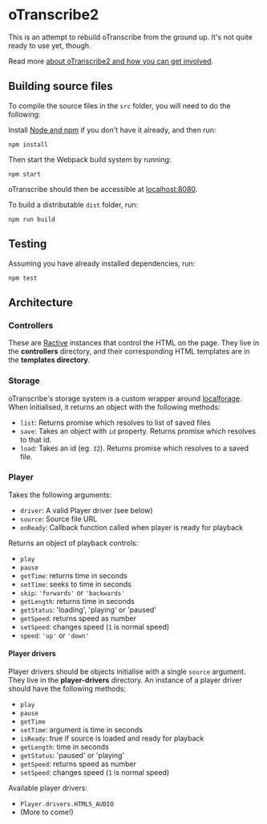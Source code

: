 # oTranscribe2

This is an attempt to rebuild oTranscribe from the ground up. It's not quite ready to use yet, though.

Read more [about oTranscribe2 and how you can get involved](https://github.com/oTranscribe/oT2/wiki/About-oTranscribe2).

## Building source files

To compile the source files in the `src` folder, you will need to do the following:

Install [Node and npm](https://docs.npmjs.com/getting-started/installing-node) if you don't have it already, and then run:

    npm install

Then start the Webpack build system by running:

    npm start
  
oTranscribe should then be accessible at [localhost:8080](http://localhost:8080).

To build a distributable `dist` folder, run:

    npm run build

## Testing

Assuming you have already installed dependencies, run:

    npm test
    
## Architecture

### Controllers

These are [Ractive](http://www.ractivejs.org) instances that control the HTML on the page. They live in the **controllers** directory, and their corresponding HTML templates are in the **templates directory**.

### Storage

oTranscribe's storage system is a custom wrapper around [localforage](https://github.com/mozilla/localForage). When initialised, it returns an object with the following methods:

- `list`: Returns promise which resolves to  list of saved files
- `save`: Takes an object with `id` property. Returns promise which resolves to that id.
- `load`: Takes an id (eg. `32`). Returns promise which resolves to a saved file.

### Player

Takes the following arguments:

- `driver`: A valid Player driver (see below)
- `source`: Source file URL
- `onReady`: Callback function called when player is ready for playback

Returns an object of playback controls:

- `play`
- `pause`
- `getTime`: returns time in seconds
- `setTime`: seeks to time in seconds
- `skip`: `'forwards'` or `'backwards'`
- `getLength`: returns time in seconds
- `getStatus`: 'loading', 'playing' or 'paused'
- `getSpeed`: returns speed as number
- `setSpeed`: changes speed (`1` is normal speed)
- `speed`: `'up'` or `'down'`


#### Player drivers

Player drivers should be objects initialise with a single `source` argument. They live in the **player-drivers** directory. An instance of a player driver should have the following methods:

- `play`
- `pause`
- `getTime`
- `setTime`: argument is time in seconds
- `isReady`: true if source is loaded and ready for playback
- `getLength`: time in seconds
- `getStatus`: 'paused' or 'playing'
- `getSpeed`: returns speed as number
- `setSpeed`: changes speed (`1` is normal speed)

Available player drivers:

- `Player.drivers.HTML5_AUDIO`
- (More to come!)

